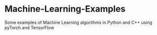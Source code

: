 # Machine-Learning-Examples
Some examples of Machine Learning algorithms in Python and C++ using pyTorch and TensorFlow
